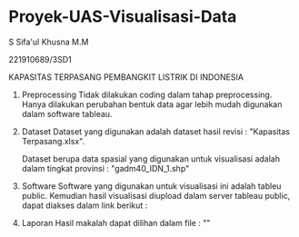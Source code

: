 # Proyek-UAS-Visualisasi-Data
S Sifa'ul Khusna M.M

221910689/3SD1

KAPASITAS TERPASANG PEMBANGKIT LISTRIK DI INDONESIA

1. Preprocessing
Tidak dilakukan coding dalam tahap preprocessing. Hanya dilakukan perubahan bentuk data agar lebih mudah digunakan dalam software tableau.
2. Dataset
Dataset yang digunakan adalah dataset hasil revisi : "Kapasitas Terpasang.xlsx".

	Dataset berupa data spasial yang digunakan untuk visualisasi adalah dalam tingkat provinsi : "gadm40_IDN_1.shp"

3. Software
Software yang digunakan untuk visualisasi ini adalah tableu public. Kemudian hasil visualisasi diupload dalam server tableau public, dapat diakses dalam link berikut :

4. Laporan
Hasil makalah dapat dilihan dalam file : ""
